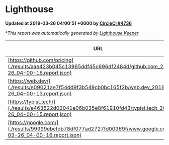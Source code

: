 
# Lighthouse

**Updated at 2019-03-26 04:00:51 +0000 by [CircleCI #4736](https://circleci.com/gh/ItinerisLtd/lighthouse-keeper-example/4736)**

**This report was automatically generated by [Lighthouse Keeper](https://github.com/itinerisltd/lighthouse-keeper)*

| URL | Performance | Accessibility | Best Practices | SEO | PWA | Updated At |
| --- | --- | --- | --- | --- | --- | --- |
| [https://github.com/pricing](./results/aae423b045c13965ddf45c696df2484d/github.com_2019-03-26_04-00-16.report.json) | 0.86 | 0.89 | 0.93 | 0.9 | 0.58 | 2019-03-26T04:00:16.861Z |
| [https://web.dev/](./results/e09021ae7f54dd9f3b549cb0bc165f2b/web.dev_2019-03-26_04-00-13.report.json) | 0.96 | 0.93 | 0.93 | 0.96 | 1 | 2019-03-26T04:00:13.996Z |
| [https://typist.tech/](./results/e463522d02041e06b035e8f61910fd43/typist.tech_2019-03-26_04-00-15.report.json) | 1 |  |  |  |  | 2019-03-26T04:00:15.379Z |
| [https://google.com/](./results/99999ebcfdb78df077ad2727fd00969f/www.google.com_2019-03-26_04-00-16.report.json) | 0.94 | 0.71 | 0.93 | 0.82 | 0.58 | 2019-03-26T04:00:16.208Z |
